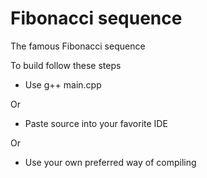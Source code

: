 # Fibonacci sequence
The famous Fibonacci sequence

To build follow these steps
- Use g++ main.cpp

Or
- Paste source into your favorite IDE

Or
- Use your own preferred way of compiling
